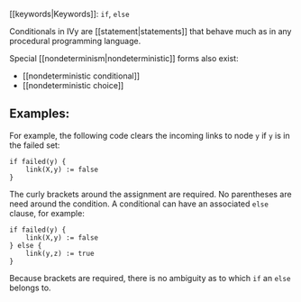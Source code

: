 [[keywords|Keywords]]: `if`, `else`

Conditionals in IVy are [[statement|statements]] that behave much as in any procedural programming language.

Special [[nondeterminism|nondeterministic]] forms also exist:
  - [[nondeterministic conditional]]
  - [[nondeterministic choice]]


## Examples:

For example, the following code clears the incoming links to node `y` if `y` is in the failed set:

```
if failed(y) {
    link(X,y) := false
}
```

The curly brackets around the assignment are required. No parentheses are need around the condition.  A conditional can have an associated `else` clause, for example:

```
if failed(y) {
    link(X,y) := false
} else {
    link(y,z) := true
}
```

Because brackets are required, there is no ambiguity as to which `if` an `else` belongs to.
